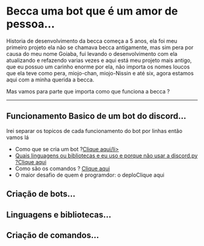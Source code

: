 # Becca uma bot que é um amor de pessoa...
<p>Historia de desenvolvimento da becca começa a 5 anos, ela foi meu primeiro projeto ela não se chamava becca antigamente, mas sim pera por causa do meu nome Goiaba, fui levando o desenvolvimento com ela atualizando e refazendo varias vezes e aqui está meu projeto mais antigo, que eu possuo um carinho enorme por ela, não importa os nomes loucos que ela teve como pera, miojo-chan, miojo-Nissin e até six, agora estamos aqui com a minha querida a becca.</p>

<p>Mas vamos para parte que importa como que funciona a becca ?</p>

<hr/>

<h2>Funcionamento Basico de um bot do discord...</h2>
<p>Irei separar os topicos de cada funcionamento do bot por linhas então vamos lá</p>
<ul>
  <li>Como que se cria um bot ?<a href="#criacao">Clique aqui/li>
  <li>Quais linguagens ou bibliotecas e eu uso e porque não usar a discord.py ?<a href="#">Clique aqui</a></li>
  <li>Como são os comandos ? <a href="#comandos">Clique aqui</a></li>
  <li>O maior desafio de quem é programdor: o deplo<a href="#deploy"></a>Clique aqui</li>
</ul>

<h2 id="criacao">Criação de bots...</h2>

<h2 id="quais">Linguagens e bibliotecas...</h2>

<h2 id="comandos">Criação de comandos...</h2>
